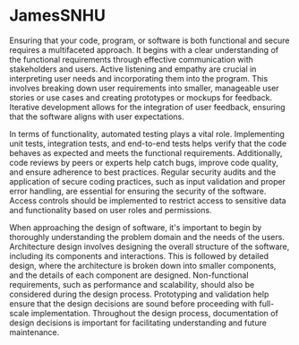 # JamesSNHU
Ensuring that your code, program, or software is both functional and secure requires a multifaceted approach. It begins with a clear understanding of the functional requirements through effective communication with stakeholders and users. Active listening and empathy are crucial in interpreting user needs and incorporating them into the program. This involves breaking down user requirements into smaller, manageable user stories or use cases and creating prototypes or mockups for feedback. Iterative development allows for the integration of user feedback, ensuring that the software aligns with user expectations.

In terms of functionality, automated testing plays a vital role. Implementing unit tests, integration tests, and end-to-end tests helps verify that the code behaves as expected and meets the functional requirements. Additionally, code reviews by peers or experts help catch bugs, improve code quality, and ensure adherence to best practices. Regular security audits and the application of secure coding practices, such as input validation and proper error handling, are essential for ensuring the security of the software. Access controls should be implemented to restrict access to sensitive data and functionality based on user roles and permissions.

When approaching the design of software, it's important to begin by thoroughly understanding the problem domain and the needs of the users. Architecture design involves designing the overall structure of the software, including its components and interactions. This is followed by detailed design, where the architecture is broken down into smaller components, and the details of each component are designed. Non-functional requirements, such as performance and scalability, should also be considered during the design process. Prototyping and validation help ensure that the design decisions are sound before proceeding with full-scale implementation. Throughout the design process, documentation of design decisions is important for facilitating understanding and future maintenance.
